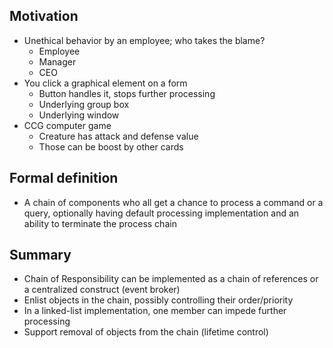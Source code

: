 ## Motivation

- Unethical behavior by an employee; who takes the blame?
  - Employee
  - Manager
  - CEO
- You click a graphical element on a form
  - Button handles it, stops further processing
  - Underlying group box
  - Underlying window
- CCG computer game
  - Creature has attack and defense value
  - Those can be boost by other cards

## Formal definition

- A chain of components who all get a chance to process a command or a query, optionally having default processing implementation and an ability to terminate the process chain

## Summary

- Chain of Responsibility can be implemented as a chain of references or a centralized construct (event broker)
- Enlist objects in the chain, possibly controlling their order/priority
- In a linked-list implementation, one member can impede further processing
- Support removal of objects from the chain (lifetime control)

